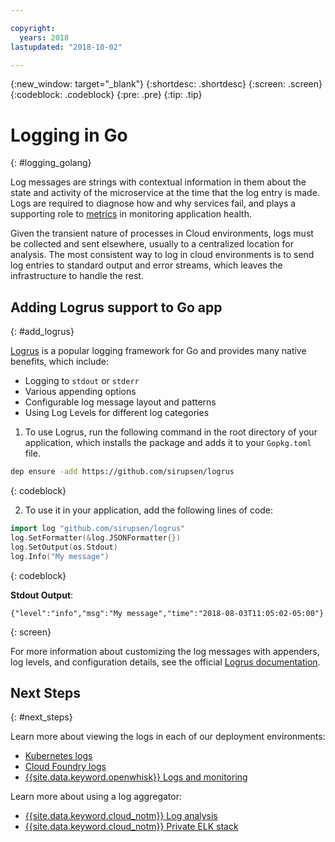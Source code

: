 ```yaml
---

copyright:
  years: 2018
lastupdated: "2018-10-02"

---
```


{:new_window: target="_blank"}
{:shortdesc: .shortdesc}
{:screen: .screen}
{:codeblock: .codeblock}
{:pre: .pre}
{:tip: .tip}

# Logging in Go
{: #logging_golang}

Log messages are strings with contextual information in them about the state and activity of the microservice at the time that the log entry is made. Logs are required to diagnose how and why services fail, and plays a supporting role to [metrics](appmetrics.html) in monitoring application health.

Given the transient nature of processes in Cloud environments, logs must be collected and sent elsewhere, usually to a centralized location for analysis. The most consistent way to log in cloud environments is to send log entries to standard output and error streams, which leaves the infrastructure to handle the rest.

## Adding Logrus support to Go app
{: #add_logrus}

[Logrus](https://github.com/sirupsen/logrus) is a popular logging framework for Go and provides many native benefits, which include: 
 * Logging to `stdout` or `stderr`
 * Various appending options
 * Configurable log message layout and patterns
 * Using Log Levels for different log categories

1. To use Logrus, run the following command in the root directory of your application, which installs the package and adds it to your `Gopkg.toml` file.
  ```bash
  dep ensure -add https://github.com/sirupsen/logrus
  ```
  {: codeblock}

2. To use it in your application, add the following lines of code:
  ```go
  import log "github.com/sirupsen/logrus"
  log.SetFormatter(&log.JSONFormatter{})
  log.SetOutput(os.Stdout)
  log.Info("My message")
  ```
  {: codeblock}

  **Stdout Output**:
  ```
  {"level":"info","msg":"My message","time":"2018-08-03T11:05:02-05:00"}
  ```
  {: screen}

For more information about customizing the log messages with appenders, log levels, and configuration details, see the official [Logrus documentation](https://godoc.org/gopkg.in/Sirupsen/logrus.v0).

## Next Steps
{: #next_steps}

Learn more about viewing the logs in each of our deployment environments:
* [Kubernetes logs](https://kubernetes.io/docs/concepts/cluster-administration/logging/)
* [Cloud Foundry logs](https://console.bluemix.net/docs/cli/reference/bluemix_cli/bx_cli.html#ibmcloud_app_logs)
* [{{site.data.keyword.openwhisk}} Logs and monitoring](https://console.bluemix.net/docs/openwhisk/openwhisk_logs.html#openwhisk_logs)

Learn more about using a log aggregator:
* [{{site.data.keyword.cloud_notm}} Log analysis](https://console.bluemix.net/docs/services/CloudLogAnalysis/log_analysis_ov.html#log_analysis_ov)
* [{{site.data.keyword.cloud_notm}} Private ELK stack](https://www.ibm.com/support/knowledgecenter/en/SSBS6K_2.1.0.2/manage_metrics/logging_elk.html)
